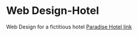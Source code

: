 # Web Design-Hotel
Web Design for a fictitious hotel
[Paradise Hotel link](https://www.canva.com/design/DAE8c5yewMk/bL6fgBdJrz_F4-ElKE_Qlw/view?website#4:paradise-hotel)
